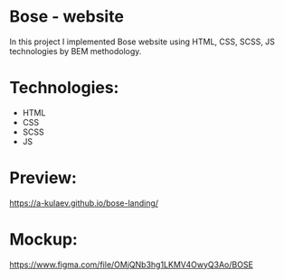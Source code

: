 # Bose - website

  In this project I implemented Bose website using HTML, CSS, SCSS, JS technologies by BEM methodology.

# Technologies:
  - HTML
  - CSS
  - SCSS
  - JS

# Preview:
  https://a-kulaev.github.io/bose-landing/


# Mockup:
  https://www.figma.com/file/OMjQNb3hg1LKMV4OwyQ3Ao/BOSE
